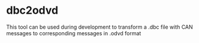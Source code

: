 # dbc2odvd
This tool can be used during development to transform a .dbc file with CAN messages to corresponding messages in .odvd format  
